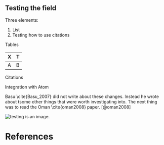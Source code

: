 ## Testing the field

Three elements:

1. List
2. Testing how to use citations

Tables

| X | T |
|---|---|
|A  | B |

Citations

Integration with Atom

Basu \cite{Basu_2007} did not write about these changes. Instead he wrote about tsome other things that were worth investigating into. The next thing was to read the Oman \cite{oman2008} paper. [@oman2008]

![testing](http://servicevirtualization.com/wp-content/uploads/2015/09/testing_graphic.jpg) is an image.

# References
